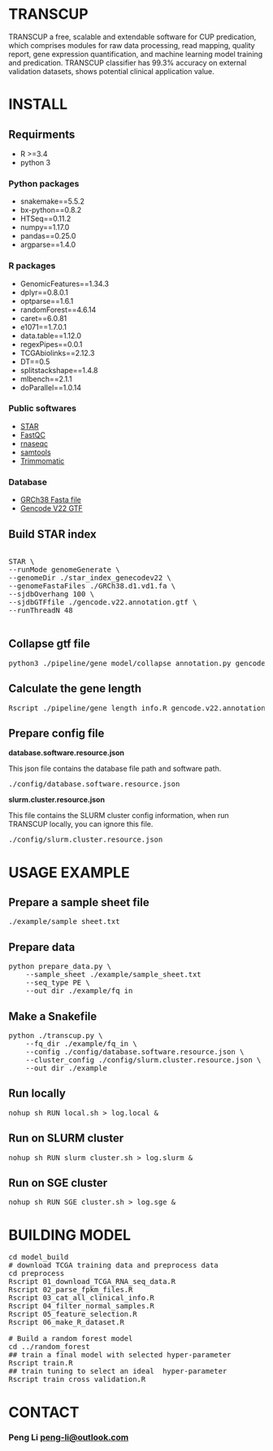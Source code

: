 # TRANSCUP 

TRANSCUP  a free, scalable and extendable software for CUP predication, which comprises modules for raw data processing, read mapping, quality report, gene expression quantification, and machine learning model training and predication. TRANSCUP classifier has 99.3% accuracy on external validation datasets, shows potential clinical application value.

# INSTALL
## Requirments
* R >=3.4
* python 3
### Python packages

* snakemake==5.5.2
* bx-python==0.8.2
* HTSeq==0.11.2
* numpy==1.17.0
* pandas==0.25.0
* argparse==1.4.0


### R packages
* GenomicFeatures==1.34.3
* dplyr==0.8.0.1
* optparse==1.6.1
* randomForest==4.6.14
* caret==6.0.81
* e1071==1.7.0.1
* data.table==1.12.0
* regexPipes==0.0.1
* TCGAbiolinks==2.12.3
* DT==0.5
* splitstackshape==1.4.8
* mlbench==2.1.1
* doParallel==1.0.14

### Public softwares
* [STAR](https://github.com/alexdobin/STAR/archive/2.6.1c.tar.gz)
* [FastQC](https://www.bioinformatics.babraham.ac.uk/projects/fastqc/fastqc_v0.11.8.zip)
* [rnaseqc](https://github.com/broadinstitute/rnaseqc/releases/download/v2.3.4/rnaseqc.v2.3.4.linux.gz)
* [samtools](https://github.com/samtools/samtools/releases/download/1.9/samtools-1.9.tar.bz2)
* [Trimmomatic](http://www.usadellab.org/cms/uploads/supplementary/Trimmomatic/Trimmomatic-0.39.zip)

### Database
* [GRCh38 Fasta file](https://api.gdc.cancer.gov/data/254f697d-310d-4d7d-a27b-27fbf767a834)
* [Gencode V22 GTF](https://api.gdc.cancer.gov/data/25aa497c-e615-4cb7-8751-71f744f9691f)




## Build STAR index
<pre>

STAR \
--runMode genomeGenerate \
--genomeDir ./star_index_genecodev22 \
--genomeFastaFiles ./GRCh38.d1.vd1.fa \
--sjdbOverhang 100 \
--sjdbGTFfile ./gencode.v22.annotation.gtf \
--runThreadN 48

</pre>


## Collapse gtf file

<pre>
python3 ./pipeline/gene_model/collapse_annotation.py gencode.v22.annotation.gtf gencode.v22.annotation.collapse.gtf
</pre>


## Calculate the gene length

<pre>
Rscript ./pipeline/gene_length_info.R gencode.v22.annotation.gtf gene_length_genecode_v22.tsv
</pre>


## Prepare config file

**database.software.resource.json**

This json file contains the database file path and software path. 
<pre>
./config/database.software.resource.json
</pre>


**slurm.cluster.resource.json** 

This file contains the SLURM cluster config information, when run TRANSCUP locally, you can ignore this file.
<pre>
./config/slurm.cluster.resource.json
</pre>


# USAGE EXAMPLE

## Prepare a sample sheet file

<pre>
./example/sample_sheet.txt
</pre>


## Prepare data
<pre>
python prepare_data.py \
	--sample_sheet ./example/sample_sheet.txt
	--seq_type PE \
	--out_dir ./example/fq_in
</pre>

## Make a Snakefile

<pre>
python ./transcup.py \
	--fq_dir ./example/fq_in \
	--config ./config/database.software.resource.json \
	--cluster_config ./config/slurm.cluster.resource.json \
	--out_dir ./example
</pre>

## Run locally
<pre>
nohup sh RUN_local.sh > log.local &
</pre>


## Run on SLURM cluster
<pre>
nohup sh RUN_slurm_cluster.sh > log.slurm &
</pre>

## Run on SGE cluster
<pre>
nohup sh RUN_SGE_cluster.sh > log.sge &
</pre>

# BUILDING MODEL
<pre>
cd model_build
# download TCGA training data and preprocess data
cd preprocess
Rscript 01_download_TCGA_RNA_seq_data.R
Rscript 02_parse_fpkm_files.R
Rscript 03_cat_all_clinical_info.R
Rscript 04_filter_normal_samples.R
Rscript 05_feature_selection.R
Rscript 06_make_R_dataset.R

# Build a random forest model
cd ../random_forest
## train a final model with selected hyper-parameter
Rscript train.R
## train tuning to select an ideal  hyper-parameter
Rscript train_cross_validation.R
</pre>

# CONTACT
### **Peng Li** <peng-li@outlook.com>